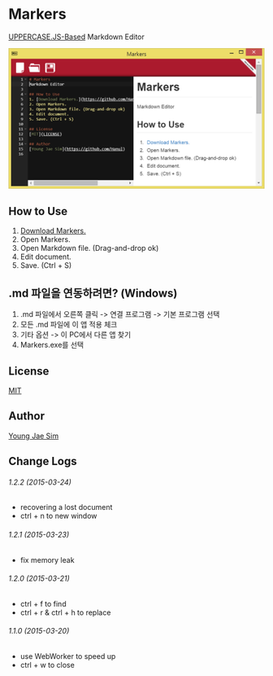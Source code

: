 # Markers
[UPPERCASE.JS-Based](https://github.com/Hanul/UPPERCASE.JS) Markdown Editor

![ScreenShot](https://raw.githubusercontent.com/Hanul/Markers/master/Markers.png)

## How to Use
1. [Download Markers.](https://github.com/Hanul/Markers/releases)
2. Open Markers.
3. Open Markdown file. (Drag-and-drop ok)
4. Edit document.
5. Save. (Ctrl + S)

## .md 파일을 연동하려면? (Windows)
1. .md 파일에서 오른쪽 클릭 -> 연결 프로그램 -> 기본 프로그램 선택
2. 모든 .md 파일에 이 앱 적용 체크
3. 기타 옵션 -> 이 PC에서 다른 앱 찾기
4. Markers.exe를 선택

## License
[MIT](LICENSE)

## Author
[Young Jae Sim](https://github.com/Hanul)

## Change Logs
###### 1.2.2 (2015-03-24)
* recovering a lost document
* ctrl + n to new window

###### 1.2.1 (2015-03-23)
* fix memory leak

###### 1.2.0 (2015-03-21)
* ctrl + f to find
* ctrl + r & ctrl + h to replace

###### 1.1.0 (2015-03-20)
* use WebWorker to speed up
* ctrl + w to close
